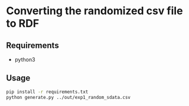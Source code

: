 # Converting the randomized csv file to RDF

## Requirements
* python3

## Usage

```bash
pip install -r requirements.txt
python generate.py ../out/exp1_random_sdata.csv
```
